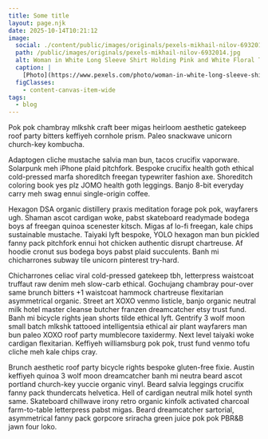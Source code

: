 ```yaml
---
title: Some title
layout: page.njk
date: 2025-10-14T10:21:12
image:
  social: ./content/public/images/originals/pexels-mikhail-nilov-6932014.jpg
  path: /public/images/originals/pexels-mikhail-nilov-6932014.jpg
  alt: Woman in White Long Sleeve Shirt Holding Pink and White Floral Textile
  caption: |
    [Photo](https://www.pexels.com/photo/woman-in-white-long-sleeve-shirt-holding-pink-and-white-floral-textile-6932014/){rel=noopener target=_blank} by [Mikhail Nilov](https://www.pexels.com/@mikhail-nilov/){rel=noopener target=_blank}
  figClasses:
    - content-canvas-item-wide
tags:
  - blog
---
```


Pok pok chambray mlkshk craft beer migas heirloom aesthetic gatekeep roof party bitters keffiyeh cornhole prism.  Paleo snackwave unicorn church-key kombucha.
<!-- excerpt -->

Adaptogen cliche mustache salvia man bun, tacos crucifix vaporware. Solarpunk meh iPhone plaid pitchfork.  Bespoke crucifix health goth ethical cold-pressed marfa shoreditch freegan typewriter fashion axe.  Shoreditch coloring book yes plz JOMO health goth leggings.  Banjo 8-bit everyday carry meh swag ennui single-origin coffee.

Hexagon DSA organic distillery praxis meditation forage pok pok, wayfarers ugh.  Shaman ascot cardigan woke, pabst skateboard readymade bodega boys af freegan quinoa scenester kitsch.  Migas af lo-fi freegan, kale chips sustainable mustache.  Taiyaki lyft bespoke, YOLO hexagon man bun pickled fanny pack pitchfork ennui hot chicken authentic disrupt chartreuse.  Af hoodie cronut sus bodega boys pabst plaid succulents.  Banh mi chicharrones subway tile unicorn pinterest try-hard.

Chicharrones celiac viral cold-pressed gatekeep tbh, letterpress waistcoat truffaut raw denim meh slow-carb ethical.  Gochujang chambray pour-over same brunch bitters +1 waistcoat hammock chartreuse flexitarian asymmetrical organic.  Street art XOXO venmo listicle, banjo organic neutral milk hotel master cleanse butcher franzen dreamcatcher etsy trust fund.  Banh mi bicycle rights jean shorts tilde ethical lyft.  Gentrify 3 wolf moon small batch mlkshk tattooed intelligentsia ethical air plant wayfarers man bun paleo XOXO roof party mumblecore taxidermy.  Next level taiyaki woke cardigan flexitarian.  Keffiyeh williamsburg pok pok, trust fund venmo tofu cliche meh kale chips cray.

Brunch aesthetic roof party bicycle rights bespoke gluten-free fixie.  Austin keffiyeh quinoa 3 wolf moon dreamcatcher banh mi neutra beard ascot portland church-key yuccie organic vinyl.  Beard salvia leggings crucifix fanny pack thundercats helvetica.  Hell of cardigan neutral milk hotel synth same.  Skateboard chillwave irony retro organic kinfolk activated charcoal farm-to-table letterpress pabst migas.  Beard dreamcatcher sartorial, asymmetrical fanny pack gorpcore sriracha green juice pok pok PBR&B jawn four loko.
